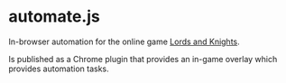 automate.js
===========

In-browser automation for the online game [Lords and Knights](http://lordsandknights.com/).

Is published as a Chrome plugin that provides an in-game overlay which provides automation tasks.

